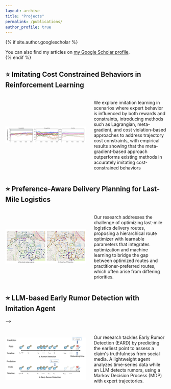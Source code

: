 ```yaml
---
layout: archive
title: "Projects"
permalink: /publications/
author_profile: true
---
```


{% if site.author.googlescholar %}
  <div class="wordwrap">You can also find my articles on <a href="{{site.author.googlescholar}}">my Google Scholar profile</a>.</div>
{% endif %}

<!-- {% include base_path %}

{% for post in site.publications reversed %}
  {% include archive-single.html %}
{% endfor %} -->

## ⭐ Imitating Cost Constrained Behaviors in Reinforcement Learning

<!-- We explore imitation learning in scenarios where expert behavior is influenced by both rewards and constraints, introducing methods such as Lagrangian, meta-gradient, and cost violation-based approaches to address trajectory cost constraints, with empirical results showing that the meta-gradient-based approach outperforms existing methods in accurately imitating cost-constrained behaviors -->
<!-- ▶ **Key Components** -->

<!-- <div class="row">
  <div class="col-md-12">
    <img src="/images/Imitation.png" alt="Imitation Learning Framework" class="img-responsive">
  </div> -->
<!-- <div style="text-align: center;">
  <img src="/images/Imitation.png" alt="Imitation Learning Framework" style="max-width: 70%; height: auto; margin: 20px auto;">
</div> -->

<div style="display: flex; align-items: center; margin: 20px 0;">
  <div style="flex: 0 0 50%;">
    <img src="/images/Imitation.png" alt="Imitation Learning Framework" style="width: 100%; height: auto;">
  </div>
  <div style="flex: 0 0 45%; margin-left: 5%;">
    <p>We explore imitation learning in scenarios where expert behavior is influenced by both rewards and constraints, introducing methods such as Lagrangian, meta-gradient, and cost violation-based approaches to address trajectory cost constraints, with empirical results showing that the meta-gradient-based approach outperforms existing methods in accurately imitating cost-constrained behaviors</p>
  </div>
</div>

## ⭐ Preference-Aware Delivery Planning for Last-Mile Logistics

<div style="display: flex; align-items: center; margin: 20px 0;">
  <div style="flex: 0 0 50%;">
    <img src="/images/Last Mile.png" alt="Delivery System Architecture" style="width: 100%; height: auto;">
  </div>
  <div style="flex: 0 0 45%; margin-left: 5%;">
    <p>Our research addresses the challenge of optimizing last-mile logistics delivery routes, proposing a hierarchical route optimizer with learnable parameters that integrates optimization and machine learning to bridge the gap between optimized routes and practitioner-preferred routes, which often arise from differing priorities.</p>
  </div>
</div>

## ⭐ LLM-based Early Rumor Detection with Imitation Agent

<!-- Our research tackles Early Rumor Detection (EARD) by predicting the earliest point to assess a 
claim's truthfulness from social media. A lightweight agent analyzes time-series data while an LLM 
detects rumors, using a Markov Decision Process (MDP) with expert trajectories. 

<!-- 
<div class="row">
  <div class="col-md-12">
    <img src="/images/Example.png" alt="Delivery System Architecture" class="img-responsive">
  </div> -->
<!-- <div style="text-align: center;">
  <img src="/images/Example.png" alt="Delivery System Architecture" style="max-width: 70%; height: 
  auto; margin: 20px auto;"> --> -->

<div style="display: flex; align-items: center; margin: 20px 0;">
  <div style="flex: 0 0 50%;">
    <img src="/images/Example.png" alt="Rumor Detection Framework" style="width: 100%; height: auto;">
  </div>
  <div style="flex: 0 0 45%; margin-left: 5%;">
    <p>Our research tackles Early Rumor Detection (EARD) by predicting the earliest point to assess a claim's truthfulness from social media. A lightweight agent analyzes time-series data while an LLM detects rumors, using a Markov Decision Process (MDP) with expert trajectories.</p>
  </div>
</div>
